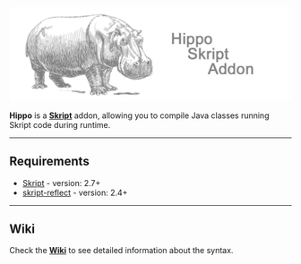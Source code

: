 ![HippoBanner](hippobanner.png)

**Hippo** is a [**Skript**](https://github.com/SkriptLang/Skript) addon, allowing you to compile Java classes running Skript code during runtime.

---

## Requirements
* [Skript](https://github.com/SkriptLang/Skript) - version: 2.7+
* [skript-reflect](https://github.com/SkriptLang/skript-reflect) - version: 2.4+

---

## Wiki
Check the [**Wiki**](https://github.com/Pesekjak/Hippo/wiki) to see detailed information about the syntax.